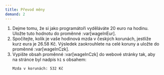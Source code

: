 ```yaml
---
title: Převod měny
demand: 2
---
```


1. Dejme tomu, že si jako programátoři vyděláváte 20 euro na hodinu. Uložte tuto hodnotu do proměnné :var[wageInEur]. 
1. Spočítejte, kolik je vaše hodinová mzda v českých korunách, jestliže kurz eura je 26.58 Kč. Výsledek zaokrouhlete na celé koruny a uložte do proměnné :var[wageInCzk].
1. Vypište obsah proměnné :var[wageInCzk] do webové stránky tak, aby na stránce byl nadpis `h1` s obsahem:
   ```
   Mzda v korunách: 532 Kč
   ```
